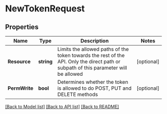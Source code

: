 # NewTokenRequest

## Properties

Name | Type | Description | Notes
------------ | ------------- | ------------- | -------------
**Resource** | **string** | Limits the allowed paths of the token towards the rest of the API. Only the direct path or subpath of this parameter will be allowed | [optional] 
**PermWrite** | **bool** | Determines whether the token is allowed to do POST, PUT and DELETE methods | [optional] 

[[Back to Model list]](../README.md#documentation-for-models) [[Back to API list]](../README.md#documentation-for-api-endpoints) [[Back to README]](../README.md)


